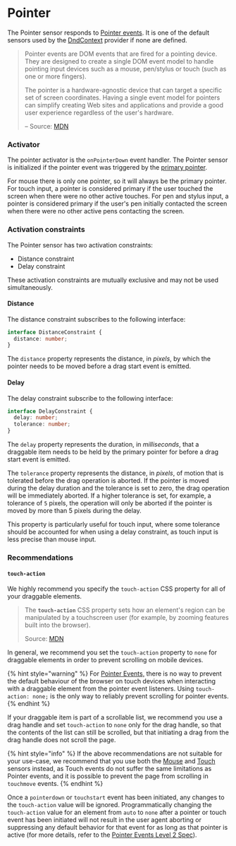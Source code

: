 # Pointer

The Pointer sensor responds to [Pointer events](https://developer.mozilla.org/en-US/docs/Web/API/Pointer_events).  It is one of the default sensors used by the [DndContext](../context-provider/) provider if none are defined.

> Pointer events are DOM events that are fired for a pointing device. They are designed to create a single DOM event model to handle pointing input devices such as a mouse, pen/stylus or touch \(such as one or more fingers\).
>
> The pointer is a hardware-agnostic device that can target a specific set of screen coordinates. Having a single event model for pointers can simplify creating Web sites and applications and provide a good user experience regardless of the user's hardware.
>
> – Source: [MDN](https://developer.mozilla.org/en-US/docs/Web/API/Pointer_events)

### Activator

The pointer activator is the `onPointerDown` event handler. The Pointer sensor is initialized if the pointer event was triggered by the [primary pointer](https://developer.mozilla.org/en-US/docs/Web/API/Pointer_events#Determining_the_Primary_Pointer).

For mouse there is only one pointer, so it will always be the primary pointer. For touch input, a pointer is considered primary if the user touched the screen when there were no other active touches. For pen and stylus input, a pointer is considered primary if the user's pen initially contacted the screen when there were no other active pens contacting the screen.

### Activation constraints

The Pointer sensor has two activation constraints:

* Distance constraint
* Delay constraint

These activation constraints are mutually exclusive and may not be used simultaneously. 

#### Distance

The distance constraint subscribes to the following interface:

```typescript
interface DistanceConstraint {
  distance: number;
}
```

The `distance` property represents the distance, in _pixels_, by which the pointer needs to be moved before a drag start event is emitted.

#### Delay

The delay constraint subscribe to the following interface:

```typescript
interface DelayConstraint {
  delay: number;
  tolerance: number;
}
```

The `delay` property represents the duration, in _milliseconds_, that a draggable item needs to be held by the primary pointer for before a drag start event is emitted. 

The `tolerance` property represents the distance, in _pixels_, of motion that is tolerated before the drag operation is aborted. If the pointer is moved during the delay duration and the tolerance is set to zero, the drag operation will be immediately aborted. If a higher tolerance is set, for example, a tolerance of `5` pixels, the operation will only be aborted if the pointer is moved by more than 5 pixels during the delay.

This property is particularly useful for touch input, where some tolerance should be accounted for when using a delay constraint, as touch input is less precise than mouse input.

### Recommendations

#### `touch-action`

We highly recommend you specify the `touch-action` CSS property for all of your draggable elements.

> The **`touch-action`** CSS property sets how an element's region can be manipulated by a touchscreen user \(for example, by zooming features built into the browser\).  
>   
> Source: [MDN](https://developer.mozilla.org/en-US/docs/Web/CSS/touch-action)

In general, we recommend you set the `touch-action` property to `none` for draggable elements in order to prevent scrolling on mobile devices. 

{% hint style="warning" %}
For [Pointer Events,](pointer.md) there is no way to prevent the default behaviour of the browser on touch devices when interacting with a draggable element from the pointer event listeners. Using `touch-action: none;` is the only way to reliably prevent scrolling for pointer events.
{% endhint %}

If your draggable item is part of a scrollable list, we recommend you use a drag handle and set `touch-action` to `none` only for the drag handle, so that the contents of the list can still be scrolled, but that initiating a drag from the drag handle does not scroll the page.

{% hint style="info" %}
If  the above recommendations are not suitable for your use-case, we recommend that you use both the [Mouse](mouse.md) and [Touch](touch.md) sensors instead, as Touch events do not suffer the same limitations as Pointer events, and it is possible to prevent the page from scrolling in `touchmove` events.
{% endhint %}

Once a `pointerdown` or `touchstart` event has been initiated, any changes to the `touch-action` value will be ignored. Programmatically changing the `touch-action` value for an element from `auto` to `none` after a pointer or touch event has been initiated will not result in the user agent aborting or suppressing any default behavior for that event for as long as that pointer is active \(for more details, refer to the [Pointer Events Level 2 Spec](https://www.w3.org/TR/pointerevents2/#determining-supported-touch-behavior)\).

